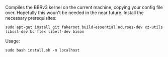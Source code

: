 Compiles the BBRv3 kernel on the current machine, copying your config file over. Hopefully this woun't be needed in the near future. 
Install the necessary prerequisites:
```
sudo apt-get install git fakeroot build-essential ncurses-dev xz-utils libssl-dev bc flex libelf-dev bison
```
Usage: 
```
sudo bash install.sh -m localhost 
```
